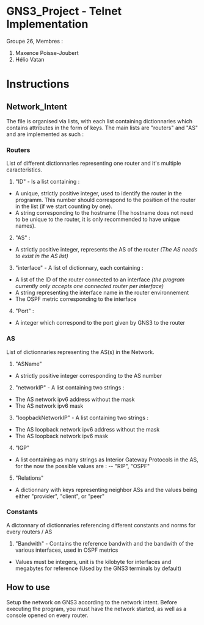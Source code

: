 # GNS3_Project - Telnet Implementation

Groupe 26,
Membres :
1. Maxence Poisse-Joubert
2. Hélio Vatan


# Instructions

## Network_Intent

The file is organised via lists, with each list containing dictionnaries which contains attributes in the form of keys. The main lists are "routers" and "AS" and are implemented as such :

### Routers 
List of different dictionnaries representing one router and it's multiple caracteristics.

1. "ID" - Is a list containing :
  - A unique, strictly positive integer, used to identify the router in the programm. This number should correspond to the position of the router in the list (if we start counting by one).
  - A string corresponding to the hostname (The hostname does not need to be unique to the router, it is only recommended to have unique names).

2. "AS" :

  - A strictly positive integer, represents the AS of the router _(The AS needs to exist in the AS list)_

3. "interface" - A list of dictionnary, each containing :
  - A list of the ID of the router connected to an interface _(the program currently only accepts one connected router per interface)_
  - A string representing the interface name in the router environnement
  - The OSPF metric corresponding to the interface

4. "Port" : 
  - A integer which correspond to the port given by GNS3 to the router

### AS
List of dictionnaries representing the AS(s) in the Network.

1. "ASName"
  - A strictly positive integer corresponding to the AS number

2. "networkIP" - A list containing two strings :
  - The AS network ipv6 address without the mask
  - The AS network ipv6 mask

3. "loopbackNetworkIP" - A list containing two strings :
  - The AS loopback network ipv6 address without the mask
  - The AS loopback network ipv6 mask

4. "IGP" 
  - A list containing as many strings as Interior Gateway Protocols in the AS, for the now the possible values are :
    -- "RIP", "OSPF"
5. "Relations"
  - A dictionnary with keys representing neighbor ASs and the values being either "provider", "client", or "peer"

### Constants

A dictonnary of dictionnaries referencing different constants and norms for every routers / AS

1. "Bandwith" - Contains the reference bandwith and the bandwith of the various interfaces, used in OSPF metrics
  - Values must be integers, unit is the kilobyte for interfaces and megabytes for reference (Used by the GNS3 terminals by default)

## How to use 

Setup the network on GNS3 according to the network intent. Before executing the program, you must have the network started, as well as a console opened on every router.
